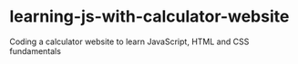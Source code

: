 # learning-js-with-calculator-website
Coding a calculator website to learn JavaScript, HTML and CSS fundamentals
